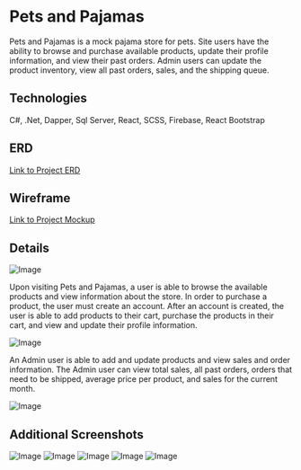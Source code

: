 # Pets and Pajamas

Pets and Pajamas is a mock pajama store for pets. Site users have the ability to browse and purchase available products,
update their profile information, and view their past orders. Admin users can update the product inventory, view all past orders,
sales, and the shipping queue.

## Technologies

C#, .Net, Dapper, Sql Server, React, SCSS, Firebase, React Bootstrap

## ERD

[Link to Project ERD](https://lucid.app/lucidchart/9265292b-1698-441e-a50c-b68f5f47caeb/edit?shared=true&page=0_0#)

## Wireframe

[Link to Project Mockup](https://www.figma.com/file/cHWKEKDX5F3g66pmAwPKFr/Untitled?node-id=0%3A1)

## Details

![Image](https://i.imgur.com/TOWnrII.png)

Upon visiting Pets and Pajamas, a user is able to browse the available products and view information about the store. In order to purchase a product,
the user must create an account. After an account is created, the user is able to add products to their cart, purchase the products in their cart, and
view and update their profile information.

![Image](https://i.imgur.com/t6WDCl1.gif)

An Admin user is able to add and update products and view sales and order information. The Admin user can view total sales, all past orders, orders 
that need to be shipped, average price per product, and sales for the current month.

![Image](https://firebasestorage.googleapis.com/v0/b/petsandpajamas-208df.appspot.com/o/screenshots%2Fpets-admin-orders.JPG?alt=media&token=67109e92-e332-44bd-82d8-ca6c9db9cb89)

## Additional Screenshots
![Image](https://firebasestorage.googleapis.com/v0/b/petsandpajamas-208df.appspot.com/o/screenshots%2Fpets-cat-page.JPG?alt=media&token=eca8a9fc-9c49-4670-ab75-13b71992a152)
![Image](https://firebasestorage.googleapis.com/v0/b/petsandpajamas-208df.appspot.com/o/screenshots%2Fpets-product-details.JPG?alt=media&token=83a2bf90-246c-4ed2-bb2b-b5e96ec833a6)
![Image](https://firebasestorage.googleapis.com/v0/b/petsandpajamas-208df.appspot.com/o/screenshots%2Fpets-user-profile.JPG?alt=media&token=310439eb-475a-4e3a-b569-6352c2c9e47a)
![Image](https://firebasestorage.googleapis.com/v0/b/petsandpajamas-208df.appspot.com/o/screenshots%2Fpets-order-summary.JPG?alt=media&token=af5e8445-5ca6-4459-9f28-6c8650af73ab)
![Image](https://firebasestorage.googleapis.com/v0/b/petsandpajamas-208df.appspot.com/o/screenshots%2Fpets-inventory.JPG?alt=media&token=e3fbe7e2-7098-4287-a77b-f4c6f73af4dd)

